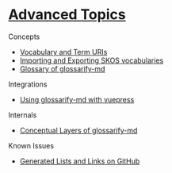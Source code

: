 [SKOS]: http://w3.org/skos/

[LD]: https://www.w3.org/standards/semanticweb/ontology

[JSON-LD]: https://json-ld.org

[jsonld]: https://npmjs.com/package/jsonld

[vocabularies]: https://www.w3.org/standards/semanticweb/ontology

[glossarify-md]: https://github.com/about-code/glossarify-md

[OWL]: https://www.w3.org/TR/2012/REC-owl2-overview-20121211/

# [Advanced Topics](#advanced-topics)

Concepts

*   [Vocabulary and Term URIs][1]
*   [Importing and Exporting SKOS vocabularies][2]
*   [Glossary of glossarify-md][3]

Integrations

*   [Using glossarify-md with vuepress][4]

Internals

*   [Conceptual Layers of glossarify-md][5]

Known Issues

*   [Generated Lists and Links on GitHub][6]

[1]: ./vocabulary-uris.md

[2]: ./import-export-skos.md

[3]: ./glossary.md

[4]: ./vuepress.md

[5]: ./conceptual-layers.md

[6]: ./lists-on-github.md
